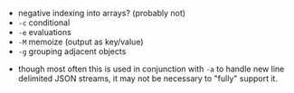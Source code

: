  * negative indexing into arrays? (probably not)
 * `-c` conditional
 * `-e` evaluations
 * `-M` memoize (output as key/value)
 * `-g` grouping adjacent objects
  - though most often this is used in conjunction with `-a` to handle new line
    delimited JSON streams, it may not be necessary to "fully" support it.
